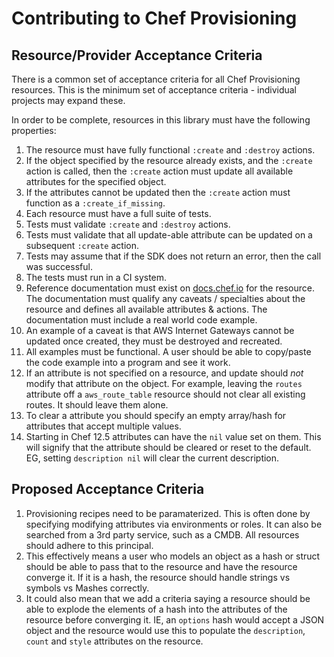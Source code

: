 # Contributing to Chef Provisioning

## Resource/Provider Acceptance Criteria

There is a common set of acceptance criteria for all Chef Provisioning resources.
This is the minimum set of acceptance criteria - individual projects may expand
these.

In order to be complete, resources in this library must have the following properties:

1. The resource must have fully functional `:create` and `:destroy` actions.
  1. If the object specified by the resource already exists, and the `:create` action is called, then the `:create` action must update all available attributes for the specified object.
  2. If the attributes cannot be updated then the `:create` action must function as a `:create_if_missing`.
2. Each resource must have a full suite of tests.
  1. Tests must validate `:create` and `:destroy` actions.
  2. Tests must validate that all update-able attribute can be updated on a subsequent `:create` action.
  3. Tests may assume that if the SDK does not return an error, then the call was successful.
3. The tests must run in a CI system.
4. Reference documentation must exist on [docs.chef.io](http://docs.chef.io/provisioning.html) for the resource. The documentation must qualify any caveats / specialties about the resource and defines all available attributes & actions. The documentation must include a real world code example.
  1. An example of a caveat is that AWS Internet Gateways cannot be updated once created, they must be destroyed and recreated.
  2. All examples must be functional.  A user should be able to copy/paste the code example into a program and see it work.
5.  If an attribute is not specified on a resource, and update should _not_ modify that attribute on the object.  For example, leaving the `routes` attribute off a `aws_route_table` resource should not clear all existing routes.  It should leave them alone.
  1.  To clear a attribute you should specify an empty array/hash for attributes that accept multiple values.
  2.  Starting in Chef 12.5 attributes can have the `nil` value set on them.  This will signify that the attribute should be cleared or reset to the default.  EG, setting `description nil` will clear the current description.

## Proposed Acceptance Criteria

1.  Provisioning recipes need to be paramaterized.  This is often done by specifying modifying attributes via environments or roles.  It can also be searched from a 3rd party service, such as a CMDB.  All resources should adhere to this principal.
  1.  This effectively means a user who models an object as a hash or struct should be able to pass that to the resource and have the resource converge it.  If it is a hash, the resource should handle strings vs symbols vs Mashes correctly.
  2.  It could also mean that we add a criteria saying a resource should be able to explode the elements of a hash into the attributes of the resource before converging it.  IE, an `options` hash would accept a JSON object and the resource would use this to populate the `description`, `count` and `style` attributes on the resource.
